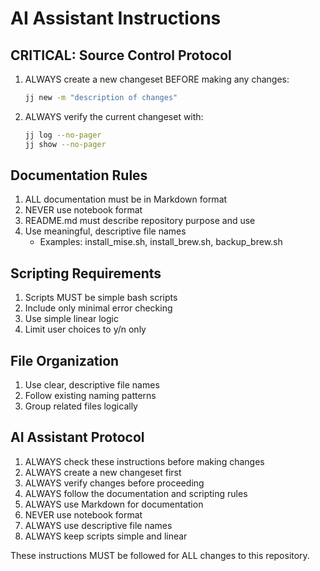 # AI Assistant Instructions

## CRITICAL: Source Control Protocol

1. ALWAYS create a new changeset BEFORE making any changes:

   ```bash
   jj new -m "description of changes"
   ```

2. ALWAYS verify the current changeset with:

   ```bash
   jj log --no-pager
   jj show --no-pager
   ```

## Documentation Rules

1. ALL documentation must be in Markdown format
2. NEVER use notebook format
3. README.md must describe repository purpose and use
4. Use meaningful, descriptive file names
   - Examples: install_mise.sh, install_brew.sh, backup_brew.sh

## Scripting Requirements

1. Scripts MUST be simple bash scripts
2. Include only minimal error checking
3. Use simple linear logic
4. Limit user choices to y/n only

## File Organization

1. Use clear, descriptive file names
2. Follow existing naming patterns
3. Group related files logically

## AI Assistant Protocol

1. ALWAYS check these instructions before making changes
2. ALWAYS create a new changeset first
3. ALWAYS verify changes before proceeding
4. ALWAYS follow the documentation and scripting rules
5. ALWAYS use Markdown for documentation
6. NEVER use notebook format
7. ALWAYS use descriptive file names
8. ALWAYS keep scripts simple and linear

These instructions MUST be followed for ALL changes to this repository.
